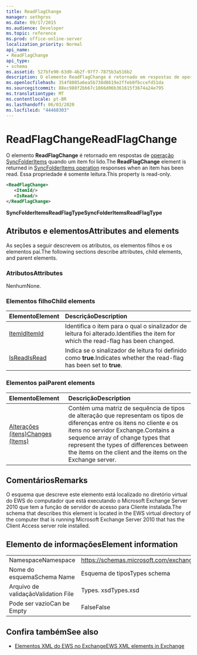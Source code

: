 ```yaml
---
title: ReadFlagChange
manager: sethgros
ms.date: 09/17/2015
ms.audience: Developer
ms.topic: reference
ms.prod: office-online-server
localization_priority: Normal
api_name:
- ReadFlagChange
api_type:
- schema
ms.assetid: 527bfe90-63d0-4b2f-97f7-7875b3a516b2
description: O elemento ReadFlagChange é retornado em respostas de operação SyncFolderItems quando um item foi lido. Essa propriedade é somente leitura.
ms.openlocfilehash: 354f8085a6ea5b738d8619e2ffeb0fbccefd51da
ms.sourcegitcommit: 88ec988f2bb67c1866d06b361615f3674a24e795
ms.translationtype: MT
ms.contentlocale: pt-BR
ms.lasthandoff: 06/03/2020
ms.locfileid: "44468303"
---
```

# <a name="readflagchange"></a><span data-ttu-id="d8435-104">ReadFlagChange</span><span class="sxs-lookup"><span data-stu-id="d8435-104">ReadFlagChange</span></span>

<span data-ttu-id="d8435-105">O elemento **ReadFlagChange** é retornado em respostas de [operação SyncFolderItems](syncfolderitems-operation.md) quando um item foi lido.</span><span class="sxs-lookup"><span data-stu-id="d8435-105">The **ReadFlagChange** element is returned in [SyncFolderItems operation](syncfolderitems-operation.md) responses when an item has been read.</span></span> <span data-ttu-id="d8435-106">Essa propriedade é somente leitura.</span><span class="sxs-lookup"><span data-stu-id="d8435-106">This property is read-only.</span></span> 
  
```xml
<ReadFlagChange>
   <ItemId/>
   <IsRead/>
</ReadFlagChange>
```

 <span data-ttu-id="d8435-107">**SyncFolderItemsReadFlagType**</span><span class="sxs-lookup"><span data-stu-id="d8435-107">**SyncFolderItemsReadFlagType**</span></span>
## <a name="attributes-and-elements"></a><span data-ttu-id="d8435-108">Atributos e elementos</span><span class="sxs-lookup"><span data-stu-id="d8435-108">Attributes and elements</span></span>

<span data-ttu-id="d8435-109">As seções a seguir descrevem os atributos, os elementos filhos e os elementos pai.</span><span class="sxs-lookup"><span data-stu-id="d8435-109">The following sections describe attributes, child elements, and parent elements.</span></span>
  
### <a name="attributes"></a><span data-ttu-id="d8435-110">Atributos</span><span class="sxs-lookup"><span data-stu-id="d8435-110">Attributes</span></span>

<span data-ttu-id="d8435-111">Nenhum</span><span class="sxs-lookup"><span data-stu-id="d8435-111">None.</span></span>
  
### <a name="child-elements"></a><span data-ttu-id="d8435-112">Elementos filho</span><span class="sxs-lookup"><span data-stu-id="d8435-112">Child elements</span></span>

|<span data-ttu-id="d8435-113">**Elemento**</span><span class="sxs-lookup"><span data-stu-id="d8435-113">**Element**</span></span>|<span data-ttu-id="d8435-114">**Descrição**</span><span class="sxs-lookup"><span data-stu-id="d8435-114">**Description**</span></span>|
|:-----|:-----|
|[<span data-ttu-id="d8435-115">ItemId</span><span class="sxs-lookup"><span data-stu-id="d8435-115">ItemId</span></span>](itemid.md) <br/> |<span data-ttu-id="d8435-116">Identifica o item para o qual o sinalizador de leitura foi alterado.</span><span class="sxs-lookup"><span data-stu-id="d8435-116">Identifies the item for which the read-flag has been changed.</span></span>  <br/> |
|[<span data-ttu-id="d8435-117">IsRead</span><span class="sxs-lookup"><span data-stu-id="d8435-117">IsRead</span></span>](isread.md) <br/> |<span data-ttu-id="d8435-118">Indica se o sinalizador de leitura foi definido como **true**.</span><span class="sxs-lookup"><span data-stu-id="d8435-118">Indicates whether the read-flag has been set to **true**.</span></span>  <br/> |
   
### <a name="parent-elements"></a><span data-ttu-id="d8435-119">Elementos pai</span><span class="sxs-lookup"><span data-stu-id="d8435-119">Parent elements</span></span>

|<span data-ttu-id="d8435-120">**Elemento**</span><span class="sxs-lookup"><span data-stu-id="d8435-120">**Element**</span></span>|<span data-ttu-id="d8435-121">**Descrição**</span><span class="sxs-lookup"><span data-stu-id="d8435-121">**Description**</span></span>|
|:-----|:-----|
|[<span data-ttu-id="d8435-122">Alterações (itens)</span><span class="sxs-lookup"><span data-stu-id="d8435-122">Changes (Items)</span></span>](changes-items.md) <br/> |<span data-ttu-id="d8435-123">Contém uma matriz de sequência de tipos de alteração que representam os tipos de diferenças entre os itens no cliente e os itens no servidor Exchange.</span><span class="sxs-lookup"><span data-stu-id="d8435-123">Contains a sequence array of change types that represent the types of differences between the items on the client and the items on the Exchange server.</span></span>  <br/> |
   
## <a name="remarks"></a><span data-ttu-id="d8435-124">Comentários</span><span class="sxs-lookup"><span data-stu-id="d8435-124">Remarks</span></span>

<span data-ttu-id="d8435-125">O esquema que descreve este elemento está localizado no diretório virtual do EWS do computador que está executando o Microsoft Exchange Server 2010 que tem a função de servidor de acesso para Cliente instalada.</span><span class="sxs-lookup"><span data-stu-id="d8435-125">The schema that describes this element is located in the EWS virtual directory of the computer that is running Microsoft Exchange Server 2010 that has the Client Access server role installed.</span></span>
  
## <a name="element-information"></a><span data-ttu-id="d8435-126">Elemento de informações</span><span class="sxs-lookup"><span data-stu-id="d8435-126">Element information</span></span>

|||
|:-----|:-----|
|<span data-ttu-id="d8435-127">Namespace</span><span class="sxs-lookup"><span data-stu-id="d8435-127">Namespace</span></span>  <br/> |https://schemas.microsoft.com/exchange/services/2006/types  <br/> |
|<span data-ttu-id="d8435-128">Nome do esquema</span><span class="sxs-lookup"><span data-stu-id="d8435-128">Schema Name</span></span>  <br/> |<span data-ttu-id="d8435-129">Esquema de tipos</span><span class="sxs-lookup"><span data-stu-id="d8435-129">Types schema</span></span>  <br/> |
|<span data-ttu-id="d8435-130">Arquivo de validação</span><span class="sxs-lookup"><span data-stu-id="d8435-130">Validation File</span></span>  <br/> |<span data-ttu-id="d8435-131">Types. xsd</span><span class="sxs-lookup"><span data-stu-id="d8435-131">Types.xsd</span></span>  <br/> |
|<span data-ttu-id="d8435-132">Pode ser vazio</span><span class="sxs-lookup"><span data-stu-id="d8435-132">Can be Empty</span></span>  <br/> |<span data-ttu-id="d8435-133">False</span><span class="sxs-lookup"><span data-stu-id="d8435-133">False</span></span>  <br/> |
   
## <a name="see-also"></a><span data-ttu-id="d8435-134">Confira também</span><span class="sxs-lookup"><span data-stu-id="d8435-134">See also</span></span>



- [<span data-ttu-id="d8435-135">Elementos XML do EWS no Exchange</span><span class="sxs-lookup"><span data-stu-id="d8435-135">EWS XML elements in Exchange</span></span>](ews-xml-elements-in-exchange.md)

